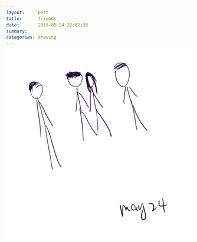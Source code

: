```yaml
---
layout:     post
title:      friends
date:       2015-05-24 22:02:38
summary:    
categories: drawing
---
```

![friends](/images/blog/friends.png "I have few friends and/but they are awesome.")